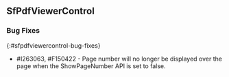## SfPdfViewerControl

### Bug Fixes
{:#sfpdfviewercontrol-bug-fixes}
* \#I263063, \#F150422 - Page number will no longer be displayed over the page when the ShowPageNumber API is set to false.